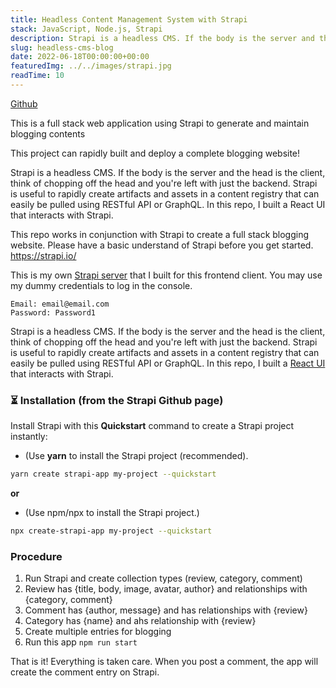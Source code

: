 ```yaml
---
title: Headless Content Management System with Strapi
stack: JavaScript, Node.js, Strapi
description: Strapi is a headless CMS. If the body is the server and the head is the client, think of chopping off the head and you're left with just the backend. Strapi is useful to rapidly create artifacts and assets in a content registry that can easily be pulled using RESTful API or GraphQL. In this repo, I built a React UI that interacts with Strapi.
slug: headless-cms-blog
date: 2022-06-18T00:00:00+00:00
featuredImg: ../../images/strapi.jpg
readTime: 10
---
```


[Github](https://github.com/etuong/headless-cms-blog)

This is a full stack web application using Strapi to generate and maintain blogging contents

This project can rapidly built and deploy a complete blogging website!

Strapi is a headless CMS. If the body is the server and the head is the client, think of chopping off the head and you're left with just the backend. Strapi is useful to rapidly create artifacts and assets in a content registry that can easily be pulled using RESTful API or GraphQL. In this repo, I built a React UI that interacts with Strapi.

This repo works in conjunction with Strapi to create a full stack blogging website. Please have a basic understand of Strapi before you get started. https://strapi.io/

This is my own [Strapi server](https://ethan-strapi.herokuapp.com/admin) that I built for this frontend client. You may use my dummy credentials to log in the console.

```
Email: email@email.com
Password: Password1
```

Strapi is a headless CMS. If the body is the server and the head is the client, think of chopping off the head and you're left with just the backend. Strapi is useful to rapidly create artifacts and assets in a content registry that can easily be pulled using RESTful API or GraphQL. In this repo, I built a [React UI](https://etuong.github.io/headless-cms-blog/) that interacts with Strapi.

### ⏳ Installation (from the Strapi Github page)

Install Strapi with this **Quickstart** command to create a Strapi project instantly:

- (Use **yarn** to install the Strapi project (recommended).

```bash
yarn create strapi-app my-project --quickstart
```

**or**

- (Use npm/npx to install the Strapi project.)

```bash
npx create-strapi-app my-project --quickstart
```

### Procedure

1. Run Strapi and create collection types (review, category, comment)
1. Review has {title, body, image, avatar, author} and relationships with {category, comment}
1. Comment has {author, message} and has relationships with {review}
1. Category has {name} and ahs relationship with {review}
1. Create multiple entries for blogging
1. Run this app `npm run start`

That is it! Everything is taken care. When you post a comment, the app will create the comment entry on Strapi.
